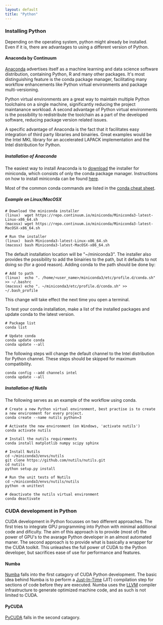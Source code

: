 ```yaml
---
layout: default
title: "Python"
--- 
```


### Installing Python

Depending on the operating system, python might already be installed. Even if it is, there are advantages to using a different version of Python.

#### Anaconda by Continuum

[Anaconda](https://www.anaconda.com/) advertises itself as a machine learning and data science software distribution, containing Python, R and many other packages. It's most distinguishing feature is the conda package manager, facilitating many workflow enhancements like Python virtual environments and package multi-versioning.

Python virtual environments are a great way to maintain multiple Python toolchains on a single machine, significantly reducing the project maintanance workload. A second advantage of Python virtual environments is the possibility to redistribute the toolchain as a part of the developed software, reducing package version related issues.

A specific advantage of Anaconda is the fact that it facilitates easy integration of third party libraries and binairies. Great examples would be the Intel MKL library for an accelerated LAPACK implementation and the Intel distribution for Python.

##### Installation of Anaconda

The easiest way to install Anaconda is to [download](https://conda.io/miniconda.html) the installer for miniconda, which consists of only the conda package manager. Instructions on how to install miniconda can be found [here](https://conda.io/docs/user-guide/install/index.html).

Most of the common conda commands are listed in the [conda cheat sheet](https://conda.io/docs/_downloads/conda-cheatsheet.pdf).

##### Example on Linux/MacOSX

    # Download the miniconda installer 
    (linux)  wget https://repo.continuum.io/miniconda/Miniconda3-latest-Linux-x86_64.sh
    (macosx) wget https://repo.continuum.io/miniconda/Miniconda3-latest-MacOSX-x86_64.sh

    # Run the installer
    (linux)  bash Miniconda3-latest-Linux-x86_64.sh
    (macosx) bash Miniconda3-latest-MacOSX-x86_64.sh

The default installation location will be "~/miniconda3". The installer also provides the possibility to add the binairies to the path, but it defaults to not doing so (for a good reason). Adding conda to the path should be done by:

    # Add to path
    (linux)  echo ". /home/<user_name>/miniconda3/etc/profile.d/conda.sh" >> ~/.bashrc
    (macosx) echo ". ~/miniconda3/etc/profile.d/conda.sh" >> ~/.bash_profile

This change will take effect the next time you open a terminal.

To test your conda installation, make a list of the installed packages and update conda to the latest version.

    # Package list
    conda list

    # Update conda
    conda update conda
    conda update --all

The following steps will change the default channel to the Intel distribution for Python channel. These steps should be skipped for maximum compatibility.

    conda config --add channels intel
    conda update --all


##### Installation of Nutils

The following serves as an example of the workflow using conda.

    # Create a new Python virtual environment, best practise is to create a new environment for every project.
    conda create --name nutils python=3

    # Activate the new environment (on Windows, 'activate nutils')
    conda activate nutils

    # Install the nutils requirements
    conda install matplotlib numpy scipy sphinx

    # Install Nutils
    cd ~/miniconda3/envs/nutils
    git clone https://github.com/nutils/nutils.git
    cd nutils
    python setup.py install

    # Run the unit tests of Nutils
    cd ~/miniconda3/envs/nutils/nutils
    python -m unittest

    # deactivate the nutils virtual environment
    conda deactivate

### CUDA development in Python

CUDA development in Python focusses on two different approaches. The first tries to integrate GPU programming into Python with minimal additional code and dificulty. The aim of this approach is to provide (most of) the power of GPU's to the avarage Python developer in an almost automated maner.
The second approach is to provide what is basically a wrapper for the CUDA toolkit. This unleashes the full power of CUDA to the Python developer, but sacrifices ease of use for performance and features.

#### Numba

[Numba](https://numba.pydata.org/) falls into the first catagory of CUDA Python development. The basic idea behind Numba is to perform a [Just-In-Time](https://en.wikipedia.org/wiki/Just-in-time_compilation) (JIT) compilation step for sections of code before they are executed. Numba uses the [LLVM](https://llvm.org/) compiler infrastructure to generate optimized machine code, and as such is not limited to CUDA.

#### PyCUDA

[PyCUDA](https://mathema.tician.de/software/pycuda/) falls in the second catagory. 